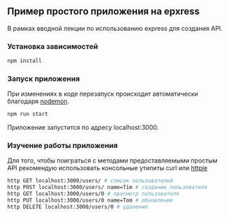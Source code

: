 ## Пример простого приложения на epxress

В рамках вводной лекции по использованию express для создания API.

### Установка зависимостей

```bash
npm install
```

### Запуск приложения

При изменениях в коде перезапуск происходит автоматически благодаря [nodemon](https://nodemon.io/).

```bash
npm run start
```

Приложение запустится по адресу localhost:3000.

### Изучение работы приложения

Для того, чтобы поиграться с методами предоставляемыми простым API рекомендую
использовать консольные утилиты curl или [httpie](https://httpie.org/)

```bash
http GET localhost:3000/users/ # список пользователей
http POST localhost:3000/users/ name=Tim # создание пользователя
http GET localhost:3000/users/0 # просмотр пользователя
http PUT localhost:3000/users/0 name=Tom # обновление
http DELETE localhost:3000/users/0 # удаление
```


